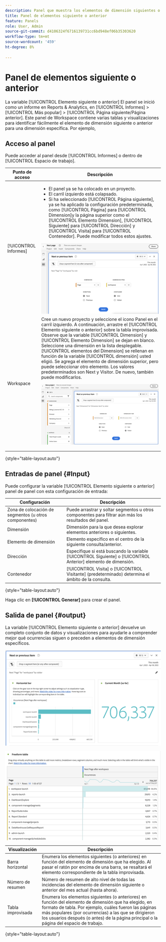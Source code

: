 ```yaml
---
description: Panel que muestra los elementos de dimensión siguientes o anteriores para una dimensión específica.
title: Panel de elementos siguiente o anterior
feature: Panels
role: User, Admin
source-git-commit: d4106324f6716139731cc6bd948ef06b35303620
workflow-type: tm+mt
source-wordcount: '459'
ht-degree: 8%

---
```



# Panel de elementos siguiente o anterior

La variable [!UICONTROL Elemento siguiente o anterior] El panel se inició como un informe en Reports &amp; Analytics, en [!UICONTROL Informes] > [!UICONTROL Más popular] > [!UICONTROL Página siguiente/Página anterior]. Este panel de Workspace contiene varias tablas y visualizaciones para identificar fácilmente el elemento de dimensión siguiente o anterior para una dimensión específica. Por ejemplo,

## Acceso al panel

Puede acceder al panel desde [!UICONTROL Informes] o dentro de [!UICONTROL Espacio de trabajo].

| Punto de acceso | Descripción |
| --- | --- |
| [!UICONTROL Informes] | <ul><li>El panel ya se ha colocado en un proyecto.</li><li>El carril izquierdo está colapsado.</li><li>Si ha seleccionado [!UICONTROL Página siguiente], ya se ha aplicado la configuración predeterminada, como [!UICONTROL Página] para [!UICONTROL Dimension]y la página superior como el [!UICONTROL Elemento Dimension], [!UICONTROL Siguiente] para [!UICONTROL Dirección] y [!UICONTROL Visita] para [!UICONTROL Contenedor]. Puede modificar todos estos ajustes.</li></ul>![Panel siguiente/anterior](assets/next-previous.png) |
| Workspace | Cree un nuevo proyecto y seleccione el icono Panel en el carril izquierdo. A continuación, arrastre el [!UICONTROL Elemento siguiente o anterior] sobre la tabla improvisada. Observe que la variable [!UICONTROL Dimension] y [!UICONTROL Elemento Dimension] se dejan en blanco. Seleccione una dimensión en la lista desplegable. [!UICONTROL elementos del Dimension] se rellenan en función de la variable [!UICONTROL dimensión] usted eligió. Se agrega el elemento de dimensión superior, pero puede seleccionar otro elemento. Los valores predeterminados son Next y Visitor. De nuevo, también puede modificarlos.<p>![Panel siguiente/anterior](assets/next-previous2.png) |

{style=&quot;table-layout:auto&quot;}

## Entradas de panel {#Input}

Puede configurar la variable [!UICONTROL Elemento siguiente o anterior] panel de panel con esta configuración de entrada:

| Configuración | Descripción |
| --- | --- |
| Zona de colocación de segmentos (u otros componentes) | Puede arrastrar y soltar segmentos u otros componentes para filtrar aún más los resultados del panel. |
| Dimensión | Dimensión para la que desea explorar elementos anteriores o siguientes. |
| Elemento de dimensión | Elemento específico en el centro de la siguiente consulta/anterior. |
| Dirección | Especifique si está buscando la variable [!UICONTROL Siguiente] o [!UICONTROL Anterior] elemento de dimensión. |
| Contenedor | [!UICONTROL Visita] o [!UICONTROL Visitante] (predeterminado) determina el ámbito de la consulta. |

{style=&quot;table-layout:auto&quot;}

Haga clic en **[!UICONTROL Generar]** para crear el panel.

## Salida de panel {#output}

La variable [!UICONTROL Elemento siguiente o anterior] devuelve un completo conjunto de datos y visualizaciones para ayudarle a comprender mejor qué ocurrencias siguen o preceden a elementos de dimensión específicos.

![Salida de panel siguiente/anterior](assets/next-previous-output.png)

![Salida de panel siguiente/anterior](assets/next-previous-output2.png)

| Visualización | Descripción |
| --- | --- |
| Barra horizontal | Enumera los elementos siguientes (o anteriores) en función del elemento de dimensión que ha elegido. Al pasar el ratón por encima de una barra, se resaltará el elemento correspondiente de la tabla improvisada. |
| Número de resumen | Número de resumen de alto nivel de todas las incidencias del elemento de dimensión siguiente o anterior del mes actual (hasta ahora). |
| Tabla improvisada | Enumera los elementos siguientes (o anteriores) en función del elemento de dimensión que ha elegido, en formato de tabla. Por ejemplo, cuáles fueron las páginas más populares (por ocurrencias) a las que se dirigieron los usuarios después (o antes) de la página principal o la página del espacio de trabajo. |

{style=&quot;table-layout:auto&quot;}
